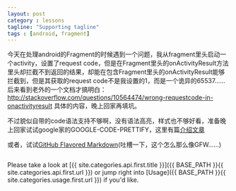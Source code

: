 ```yaml
---
layout: post
category : lessons
tagline: "Supporting tagline"
tags : [android, fragment]
---
```

今天在处理android的Fragment的时候遇到一个问题，我从fragment里头启动一个activity，设置了request code，但是在Fragment里头的onActivityResult方法里头却拦截不到返回的结果，却能在包含Fragment里头的onActivityResult能够拦截到，但是其获取的request code不是我设置的1，而是一个诡异的65537…… 后来看到老外的一个文档才搞明白：http://stackoverflow.com/questions/10564474/wrong-requestcode-in-onactivityresult 具体的内容，晚上回家再填坑。

不过貌似自带的code语法支持不够啊，没有语法高亮，样式也不够好看，准备晚上回家试试google家的GOOGLE-CODE-PRETTIFY，这里有篇[介绍文章](http://wayjam.me/google-code-prettify.html)

或者，试试[GitHub Flavored Markdown](https://help.github.com/articles/github-flavored-markdown)(吐槽一下，这个怎么那么像GFW……)


```java

```

Please take a look at [{{ site.categories.api.first.title }}]({{ BASE_PATH }}{{ site.categories.api.first.url }}) 
or jump right into [Usage]({{ BASE_PATH }}{{ site.categories.usage.first.url }}) if you'd like.
